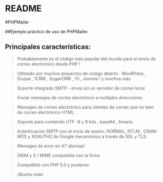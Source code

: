 # README #

#PHPMailer


##Ejemplo práctico de uso de PHPMailer.


Principales características:
----------------------------

>Probablemente es el código más popular del mundo para el envío de correo electrónico desde PHP !

>Utilizado por muchos proyectos de código abierto : WordPress , 
Drupal , 1CRM , SugarCRM , Yii , Joomla ! y muchos más

>Soporte integrado SMTP - envía sin un servidor de correo local
 
>Enviar mensajes de correo electrónico a múltiples direcciones.
    
>Mensajes de correo electrónico para clientes de correo que no leen de correo electrónico HTML.
    
>Soporte para contenido UTF -8 y 8 bits , base64 , binario.
    
>Autenticación SMTP con el inicio de sesión, NORMAL, NTLM , CRAM- MD5 y XOAUTH2 de Google mecanismos a través de SSL y TLS.
   
>Mensajes de error en 47 idiomas!
    
>DKIM y S / MIME compatible con la firma
    
>Compatible con PHP 5.0 y posterior
  
>¡Mucho más!